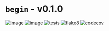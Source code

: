 # `begin` - v0.1.0
[![image](https://img.shields.io/pypi/v/begin-cli.svg)](https://pypi.org/project/begin-cli/)
[![image](https://img.shields.io/pypi/l/begin-cli.svg)](https://pypi.org/project/begin-cli/)
![tests](https://github.com/LachlanMarnham/begin/actions/workflows/tests.yml/badge.svg?branch=setup-ci)
![flake8](https://github.com/LachlanMarnham/begin/actions/workflows/flake8.yml/badge.svg?branch=setup-ci)
[![codecov](https://codecov.io/gh/LachlanMarnham/begin/branch/setup-ci/graph/badge.svg)](https://codecov.io/gh/LachlanMarnham/begin)